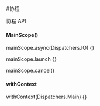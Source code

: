 #协程




协程 API 

#### MainScope()

mainScope.async(Dispatchers.IO) {}

 mainScope.launch {}
 
 mainScope.cancel()
####  withContext
 withContext(Dispatchers.Main) {}
 
 